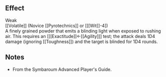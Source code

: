 ## Effect
Weak<br>[[Volatile]] (Novice [[Pyrotechnics]] or \[[[Wit]]-4\])<br>A finely grained powder that emits a blinding light when exposed to rushing air. This requires an \[[[Exactitude]]←[[Agility]]\] test; the attack deals 1D4 damage (ignoring [[Toughness]]) and the target is blinded for 1D4 rounds.
## Notes
* From the Symbaroum Advanced Player's Guide.
